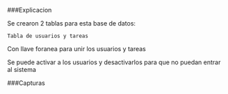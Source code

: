 ###Explicacion

Se crearon 2 tablas para esta base de datos:

`Tabla de usuarios y tareas`

Con llave foranea para unir los usuarios y tareas

Se puede activar a los usuarios y desactivarlos para que no puedan entrar al sistema

###Capturas

<img scr="https://gitlab.com/soy.pepe/roles_tareas/-/raw/master/captura1.png" width=300/>
